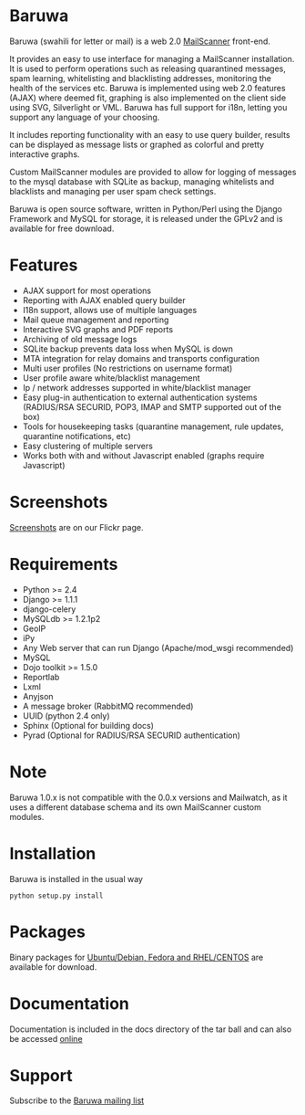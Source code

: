 

Baruwa
==
Baruwa (swahili for letter or mail) is a web 2.0 [MailScanner](http://www.mailscanner.info/ "")
front-end. 

It provides an easy to use interface for managing a MailScanner installation. It is used to
perform operations such as releasing quarantined messages, spam learning, whitelisting and 
blacklisting addresses, monitoring the health of the services etc. Baruwa is implemented 
using web 2.0 features (AJAX) where deemed fit, graphing is also implemented on the client
side using SVG, Silverlight or VML. Baruwa has full support for i18n, letting you support 
any language of your choosing.

It includes reporting functionality with an easy to use query builder, results can be 
displayed as message lists or graphed as colorful and pretty interactive graphs.

Custom MailScanner modules are provided to allow for logging of messages to the mysql
database with SQLite as backup, managing whitelists and blacklists and managing per
user spam check settings.

Baruwa is open source software, written in Python/Perl using the Django Framework and 
MySQL for storage, it is released under the GPLv2 and is available for free download.


Features
==
+ AJAX support for most operations
+ Reporting with AJAX enabled query builder
+ I18n support, allows use of multiple languages
+ Mail queue management and reporting
+ Interactive SVG graphs and PDF reports
+ Archiving of old message logs
+ SQLite backup prevents data loss when MySQL is down
+ MTA integration for relay domains and transports configuration
+ Multi user profiles (No restrictions on username format)
+ User profile aware white/blacklist management
+ Ip / network addresses supported in white/blacklist manager
+ Easy plug-in authentication to external authentication systems (RADIUS/RSA SECURID, POP3, IMAP and SMTP supported out of the box)
+ Tools for housekeeping tasks (quarantine management, rule updates, quarantine notifications, etc)
+ Easy clustering of multiple servers
+ Works both with and without Javascript enabled (graphs require Javascript)


Screenshots
==
[Screenshots](http://www.flickr.com/photos/baruwa/ "Screenshots") are on our Flickr page.


Requirements
==
+ Python >= 2.4
+ Django >= 1.1.1
+ django-celery
+ MySQLdb >= 1.2.1p2
+ GeoIP
+ iPy
+ Any Web server that can run Django (Apache/mod_wsgi recommended)
+ MySQL
+ Dojo toolkit >= 1.5.0
+ Reportlab
+ Lxml
+ Anyjson
+ A message broker (RabbitMQ recommended)
+ UUID (python 2.4 only)
+ Sphinx (Optional for building docs)
+ Pyrad (Optional for RADIUS/RSA SECURID authentication)

Note
==
Baruwa 1.0.x is not compatible with the 0.0.x versions and Mailwatch, as it
uses a different database schema and its own MailScanner custom modules.


Installation
==
Baruwa is installed in the usual way

    python setup.py install


Packages
==
Binary packages for [Ubuntu/Debian, Fedora and RHEL/CENTOS](http://topdog-software.com/oss/baruwa/ "") 
are available for download.


Documentation
==
Documentation is included in the docs directory of the tar ball and can also be accessed 
[online](http://www.baruwa.org/)


Support
==
Subscribe to the [Baruwa mailing list](http://lists.baruwa.org/mailman/listinfo/baruwa)

